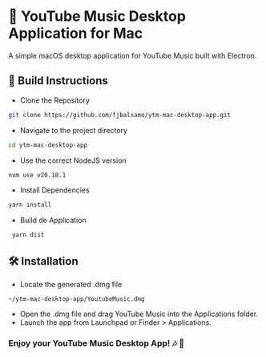# 🎵 YouTube Music Desktop Application for Mac

A simple macOS desktop application for YouTube Music built with Electron.

## 🚀 Build Instructions

- Clone the Repository

```bash
git clone https://github.com/fjbalsamo/ytm-mac-desktop-app.git
```

- Navigate to the project directory

```bash
cd ytm-mac-desktop-app
```

- Use the correct NodeJS version

```bash
nvm use v20.18.1
```

- Install Dependencies

```bash
yarn install
```

- Build de Application

```bash
 yarn dist
```

## 🛠 Installation

- Locate the generated .dmg file

```
~/ytm-mac-desktop-app/YoutubeMusic.dmg
```

- Open the .dmg file and drag YouTube Music into the Applications folder.
- Launch the app from Launchpad or Finder > Applications.

### Enjoy your YouTube Music Desktop App! 🎶 🚀
